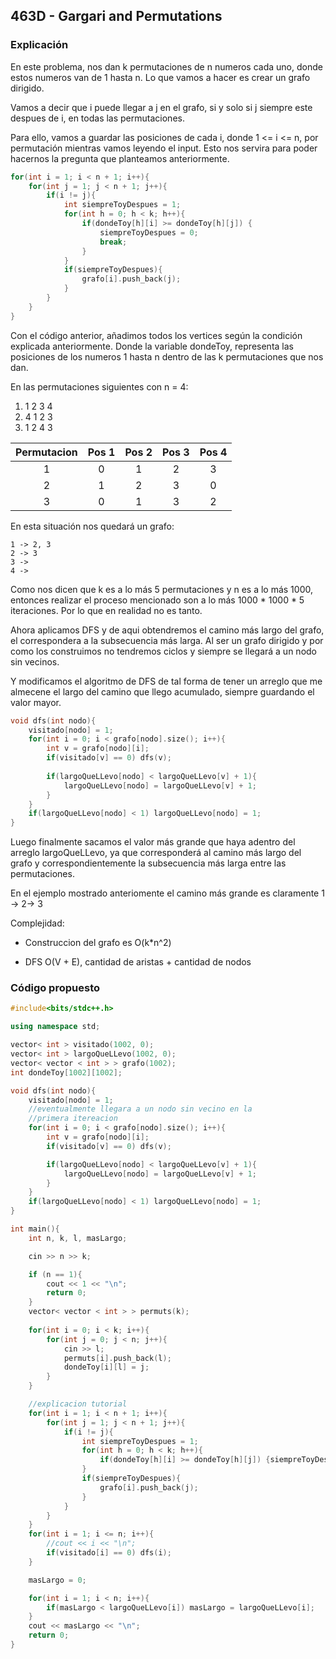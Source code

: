 ## 463D - Gargari and Permutations

### Explicación

En este problema, nos dan k permutaciones de n numeros cada uno, donde estos numeros van de 1 hasta n. Lo que vamos a hacer es crear un grafo dirigido. 

Vamos a decir que i puede llegar a j en el grafo, si y solo si j siempre este despues de i, en todas las permutaciones.

Para ello, vamos a guardar las posiciones de cada i, donde 1 <= i <= n, por permutación mientras vamos leyendo el input. Esto nos servira para poder hacernos la pregunta que planteamos anteriormente.

```Cpp
for(int i = 1; i < n + 1; i++){
	for(int j = 1; j < n + 1; j++){	
		if(i != j){
			int siempreToyDespues = 1;
			for(int h = 0; h < k; h++){
				if(dondeToy[h][i] >= dondeToy[h][j]) {
					siempreToyDespues = 0; 
					break;
				}
			}
			if(siempreToyDespues){
				grafo[i].push_back(j);
			}
		}
	}
}
```

Con el código anterior, añadimos todos los vertices según la condición explicada anteriormente. Donde la variable dondeToy, representa las posiciones de los numeros 1 hasta n dentro de las k permutaciones que nos dan.

En las permutaciones siguientes con n = 4:

1. 1 2 3 4
2. 4 1 2 3
3. 1 2 4 3

| Permutacion  | Pos 1 | Pos 2 | Pos 3 | Pos 4 |
|:------------:|:-----:|:-----:|:-----:|:-----:| 
| 1            | 0     | 1     | 2     | 3     |    
| 2            | 1     | 2     | 3     | 0     |     
| 3            | 0     | 1     | 3     | 2     |     

En esta situación nos quedará un grafo:

```
1 -> 2, 3
2 -> 3 
3 ->
4 ->
```

Como nos dicen que k es a lo más 5 permutaciones y n es a lo más 1000, entonces realizar el proceso mencionado son a lo más 1000 * 1000 * 5 iteraciones. Por lo que en realidad no es tanto.

Ahora aplicamos DFS y de aqui obtendremos el camino más largo del grafo, el correspondera a la subsecuencia más larga. Al ser un grafo dirigido y por como los construimos no tendremos ciclos y siempre se llegará a un nodo sin vecinos.

Y modificamos el algoritmo de DFS de tal forma de tener un arreglo que me almecene el largo del camino que llego acumulado, siempre guardando el valor mayor.

```Cpp
void dfs(int nodo){
	visitado[nodo] = 1;
	for(int i = 0; i < grafo[nodo].size(); i++){
		int v = grafo[nodo][i];
		if(visitado[v] == 0) dfs(v);	
 
		if(largoQueLLevo[nodo] < largoQueLLevo[v] + 1){
			largoQueLLevo[nodo] = largoQueLLevo[v] + 1;
		}
	}
	if(largoQueLLevo[nodo] < 1) largoQueLLevo[nodo] = 1;
}
```

Luego finalmente sacamos el valor más grande que haya adentro del arreglo largoQueLLevo, ya que corresponderá al camino más largo del grafo y correspondientemente la subsecuencia más larga entre las permutaciones.

En el ejemplo mostrado anteriomente el camino más grande es claramente 1 -> 2-> 3

Complejidad: 

* Construccion del grafo es O(k*n^2)

* DFS O(V + E), cantidad de aristas + cantidad de nodos

### Código propuesto

```Cpp
#include<bits/stdc++.h>

using namespace std;

vector< int > visitado(1002, 0);
vector< int > largoQueLLevo(1002, 0);
vector< vector < int > > grafo(1002);
int dondeToy[1002][1002];

void dfs(int nodo){
	visitado[nodo] = 1;
	//eventualmente llegara a un nodo sin vecino en la 
	//primera itereacion
	for(int i = 0; i < grafo[nodo].size(); i++){
		int v = grafo[nodo][i];
		if(visitado[v] == 0) dfs(v);	

		if(largoQueLLevo[nodo] < largoQueLLevo[v] + 1){
			largoQueLLevo[nodo] = largoQueLLevo[v] + 1;
		}
	}
	if(largoQueLLevo[nodo] < 1) largoQueLLevo[nodo] = 1;
}

int main(){
	int n, k, l, masLargo;

	cin >> n >> k;

	if (n == 1){
		cout << 1 << "\n";
		return 0;
	}
	vector< vector < int > > permuts(k);
	
	for(int i = 0; i < k; i++){
		for(int j = 0; j < n; j++){	
			cin >> l;
			permuts[i].push_back(l);
			dondeToy[i][l] = j;
		}
	}

	//explicacion tutorial
	for(int i = 1; i < n + 1; i++){
		for(int j = 1; j < n + 1; j++){	
			if(i != j){
				int siempreToyDespues = 1;
				for(int h = 0; h < k; h++){
					if(dondeToy[h][i] >= dondeToy[h][j]) {siempreToyDespues = 0; break;}
				}
				if(siempreToyDespues){
					grafo[i].push_back(j);
				}
			}
		}
	}
	for(int i = 1; i <= n; i++){
		//cout << i << "\n";
		if(visitado[i] == 0) dfs(i);
	}

	masLargo = 0;

	for(int i = 1; i < n; i++){
		if(masLargo < largoQueLLevo[i]) masLargo = largoQueLLevo[i];
	}
	cout << masLargo << "\n";
	return 0;
}
```